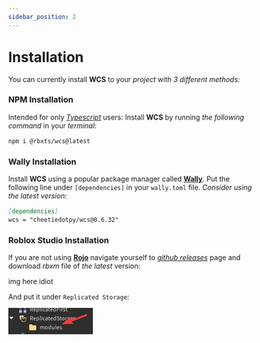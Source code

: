 ```yaml
---
sidebar_position: 2
---
```


# Installation  

You can currently install **WCS** to your *project* with *3 different methods*:

### NPM Installation

Intended for only *[Typescript](https://typescriptlang.org/)* users:
Install **WCS** by running *the following command* in your *terminal*:

```bash
npm i @rbxts/wcs@latest
```

### Wally Installation

Install **WCS** using a popular package manager called **[Wally](https://wally.run/)**. Put the following line
under `[dependencies]` in your `wally.toml` file.
*Consider using the latest version*:

```md title="wally.toml"
[dependencies]
wcs = "cheetiedotpy/wcs@0.6.32"
```

### Roblox Studio Installation

If you are not using **[Rojo](https://rojo.space/)** navigate yourself to *[github releases](https://github.com/g1mmethemoney/WCSTypescript/releases/)*
page and download *rbxm* file of *the latest* version:

img here idiot

And put it under `Replicated Storage`:

![Replicated Storage](../static/img/replicatedstorage.png)

